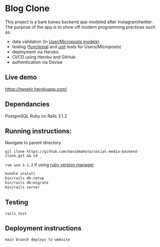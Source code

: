 # Blog Clone

This project is a bare bones backend app modeled after instagram/twitter. The purpose of the app is to show off modern programming practices such as:
* data validation (in [User/Microposts models](https://github.com/davidmakoto/social-media-backend-clone/tree/main/app/models)) 
* testing ([functional](https://github.com/davidmakoto/social-media-backend-clone/tree/main/test/controllers) and [unit](https://github.com/davidmakoto/social-media-backend-clone/blob/main/test/models/user_test.rb) tests for Users/Microposts)
* deployment via Heroku
* CI/CD using Heroku and GitHub
* authentication via Devise

## Live demo 
https://tweetir.herokuapp.com/

## Dependancies

PostgreSQL
Ruby on Rails 3.1.2

## Running instructions:

Navigate to parent directory

```git clone https://github.com/davidmakoto/social-media-backend-clone.git && cd _```

```rvm use 3.1.2``` if using [ruby version manager](https://rvm.io/rvm/)
```bash
bundle install 
bin/rails db:setup
bin/rails db:migrate
bin/rails server
```
## Testing
```rails test```

## Deployment instructions
```main branch deploys to website```

